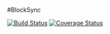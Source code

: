 #BlockSync

[![Build Status](https://travis-ci.org/BlockSync/BlockSync.svg?branch=master)](https://travis-ci.org/BlockSync/BlockSync)
[![Coverage Status](https://coveralls.io/repos/BlockSync/BlockSync/badge.svg?branch=master)](https://coveralls.io/r/BlockSync/BlockSync?branch=master)
